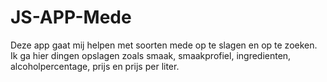 # JS-APP-Mede

Deze app gaat mij helpen met soorten mede op te slagen en op te zoeken.
Ik ga hier dingen opslagen zoals smaak, smaakprofiel, ingredienten, alcoholpercentage, prijs en prijs per liter.


